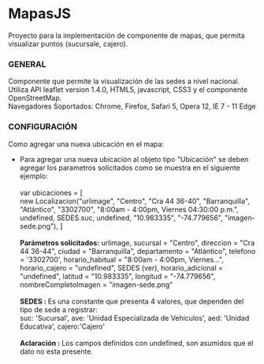 # MapasJS
Proyecto para la implementación de componente de mapas, que permita visualizar puntos (sucursale, cajero).
<!DOCTYPE html>
<html>
<head>
    <meta name="author" content="Dirección de Innovación y Tecnología - Banco Pichincha Colombia"> 
	<meta charset= "UTF-8">
</head>
    <h3>GENERAL</h3>
	<p>
		Componente que permite la visualización de las sedes a nivel nacional. Utiliza API leaflet version 1.4.0, HTML5, javascript, CSS3 y el componente OpenStreetMap. 
		<br>Navegadores Soportados: Chrome, Firefox, Safari 5, Opera 12, IE 7 - 11 Edge
	</p>
    <h3>CONFIGURACIÓN</h3>
    <p>Como agregar una nueva ubicación en el mapa:  
        <ul>
            <li>
				<p>
					Para agregar una nueva ubicación al objeto tipo "Ubicación" se deben agregar los parametros solicitados como se muestra en el siguiente ejemplo:<br><br>   
					var ubicaciones = [ <br>
					new Localizacion("urlimage", "Centro", "Cra 44 36-40", "Barranquilla", "Atlántico", "3302700", "8:00am - 4:00pm, Viernes 04:30:00 p.m.", 
					undefined, SEDES.suc, undefined, "10.983335", "-74.779656", "imagen-sede.png"),
					]<br><br>
						<b>Parámetros solicitados:</b> urlimage, sucursal = "Centro", direccion = "Cra 44 36-44", ciudad = "Barranquilla", departamento = "Atlántico", 
						telefono = '3302700', horario_habitual = "8:00am - 4:00pm, Viernes...", horario_cajero = "undefined", SEDES (ver), horario_adicional = "undefined", 
						latitud = "10.983335", longitud = "-74.779656", nombreCompletoImagen = "imagen-sede.png"
						<br><br>
						<b>SEDES : </b>Es una constante que presenta 4 valores, que dependen del tipo de sede a registrar:
                        <br>
						  suc: 'Sucursal',
                          ave: 'Unidad Especializada de Vehículos',
                          aed: 'Unidad Educativa',  
                          cajero:'Cajero'
                        <br><br>
                        <b>Aclaración : </b>Los campos definidos con undefined, son asumidos que el dato no esta presente.
				</p>
            </li>
        </ul>
    </p>
</html>